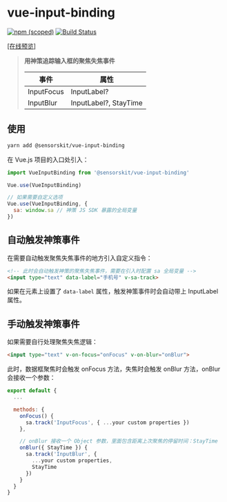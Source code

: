 # vue-input-binding

[![npm (scoped)](https://img.shields.io/npm/v/@sensorskit/vue-input-binding.svg)](https://www.npmjs.com/package/@sensorskit/vue-input-binding)
 [![Build Status](https://travis-ci.org/SensorsKit/vue-input-binding.svg?branch=master)](https://travis-ci.org/SensorsKit/vue-input-binding)

[[在线预览]](https://sensorskit.github.io/vue-input-binding/)

> **用神策追踪输入框的聚焦失焦事件**
>
> |    事件    | 属性 |
> | ---------- | --- |
> | InputFocus |  InputLabel? |
> | InputBlur  |  InputLabel?, StayTime |

## 使用

``` bash
yarn add @sensorskit/vue-input-binding
```

在 Vue.js 项目的入口处引入：

```js
import VueInputBinding from '@sensorskit/vue-input-binding'

Vue.use(VueInputBinding)

// 如果需要自定义选项
Vue.use(VueInputBinding, {
  sa: window.sa // 神策 JS SDK 暴露的全局变量
})
```

## 自动触发神策事件

在需要自动触发聚焦失焦事件的地方引入自定义指令：

```html
<!-- 此时会自动触发神策的聚焦失焦事件，需要在引入时配置 sa 全局变量 -->
<input type="text" data-label="手机号" v-sa-track>
```

如果在元素上设置了 `data-label` 属性，触发神策事件时会自动带上 InputLabel 属性。

## 手动触发神策事件

如果需要自行处理聚焦失焦逻辑：

```html
<input type="text" v-on-focus="onFocus" v-on-blur="onBlur">
```

此时，数据框聚焦时会触发 onFocus 方法，失焦时会触发 onBlur 方法，onBlur 会接收一个参数：

```js
export default {
  ...

  methods: {
    onFocus() {
      sa.track('InputFocus', { ...your custom properties })
    },

    // onBlur 接收一个 Object 参数，里面包含距离上次聚焦的停留时间：StayTime
    onBlur({ StayTime }) {
      sa.track('InputBlur', {
        ...your custom properties,
        StayTime
      })
    }
  }
}
```
